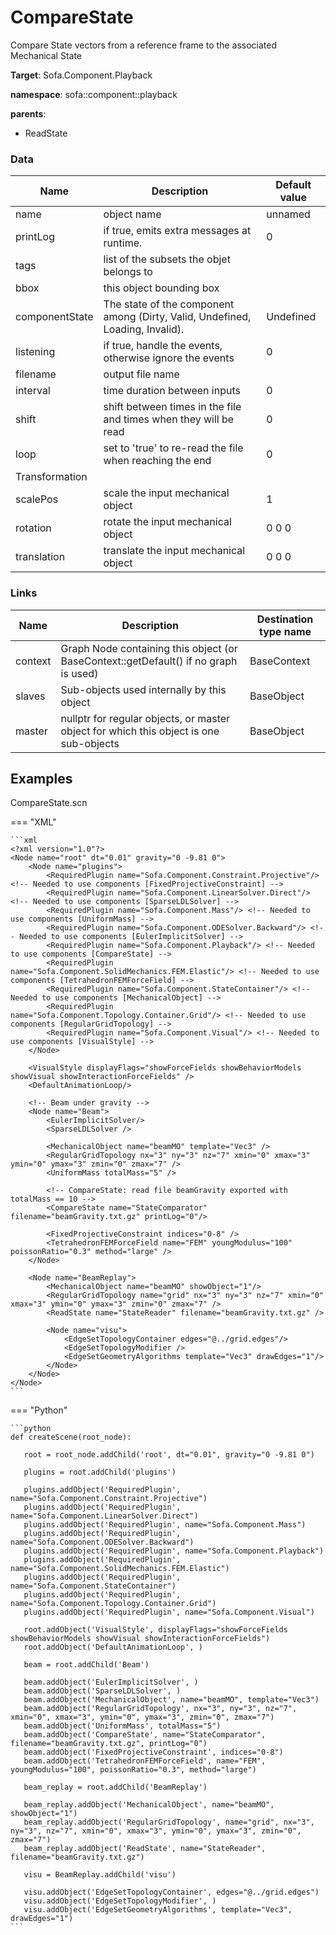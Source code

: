 <!-- generate_doc -->
# CompareState

Compare State vectors from a reference frame to the associated Mechanical State


__Target__: Sofa.Component.Playback

__namespace__: sofa::component::playback

__parents__:

- ReadState

### Data

<table>
    <thead>
        <tr>
            <th>Name</th>
            <th>Description</th>
            <th>Default value</th>
        </tr>
    </thead>
    <tbody>
	<tr>
		<td>name</td>
		<td>
object name
		</td>
		<td>unnamed</td>
	</tr>
	<tr>
		<td>printLog</td>
		<td>
if true, emits extra messages at runtime.
		</td>
		<td>0</td>
	</tr>
	<tr>
		<td>tags</td>
		<td>
list of the subsets the objet belongs to
		</td>
		<td></td>
	</tr>
	<tr>
		<td>bbox</td>
		<td>
this object bounding box
		</td>
		<td></td>
	</tr>
	<tr>
		<td>componentState</td>
		<td>
The state of the component among (Dirty, Valid, Undefined, Loading, Invalid).
		</td>
		<td>Undefined</td>
	</tr>
	<tr>
		<td>listening</td>
		<td>
if true, handle the events, otherwise ignore the events
		</td>
		<td>0</td>
	</tr>
	<tr>
		<td>filename</td>
		<td>
output file name
		</td>
		<td></td>
	</tr>
	<tr>
		<td>interval</td>
		<td>
time duration between inputs
		</td>
		<td>0</td>
	</tr>
	<tr>
		<td>shift</td>
		<td>
shift between times in the file and times when they will be read
		</td>
		<td>0</td>
	</tr>
	<tr>
		<td>loop</td>
		<td>
set to 'true' to re-read the file when reaching the end
		</td>
		<td>0</td>
	</tr>
	<tr>
		<td colspan="3">Transformation</td>
	</tr>
	<tr>
		<td>scalePos</td>
		<td>
scale the input mechanical object
		</td>
		<td>1</td>
	</tr>
	<tr>
		<td>rotation</td>
		<td>
rotate the input mechanical object
		</td>
		<td>0 0 0</td>
	</tr>
	<tr>
		<td>translation</td>
		<td>
translate the input mechanical object
		</td>
		<td>0 0 0</td>
	</tr>

</tbody>
</table>

### Links


| Name | Description | Destination type name |
| ---- | ----------- | --------------------- |
|context|Graph Node containing this object (or BaseContext::getDefault() if no graph is used)|BaseContext|
|slaves|Sub-objects used internally by this object|BaseObject|
|master|nullptr for regular objects, or master object for which this object is one sub-objects|BaseObject|

## Examples 

CompareState.scn

=== "XML"

    ```xml
    <?xml version="1.0"?>
    <Node name="root" dt="0.01" gravity="0 -9.81 0">
        <Node name="plugins">
            <RequiredPlugin name="Sofa.Component.Constraint.Projective"/> <!-- Needed to use components [FixedProjectiveConstraint] -->
            <RequiredPlugin name="Sofa.Component.LinearSolver.Direct"/> <!-- Needed to use components [SparseLDLSolver] -->
            <RequiredPlugin name="Sofa.Component.Mass"/> <!-- Needed to use components [UniformMass] -->
            <RequiredPlugin name="Sofa.Component.ODESolver.Backward"/> <!-- Needed to use components [EulerImplicitSolver] -->
            <RequiredPlugin name="Sofa.Component.Playback"/> <!-- Needed to use components [CompareState] -->
            <RequiredPlugin name="Sofa.Component.SolidMechanics.FEM.Elastic"/> <!-- Needed to use components [TetrahedronFEMForceField] -->
            <RequiredPlugin name="Sofa.Component.StateContainer"/> <!-- Needed to use components [MechanicalObject] -->
            <RequiredPlugin name="Sofa.Component.Topology.Container.Grid"/> <!-- Needed to use components [RegularGridTopology] -->
            <RequiredPlugin name="Sofa.Component.Visual"/> <!-- Needed to use components [VisualStyle] -->
        </Node>
    
        <VisualStyle displayFlags="showForceFields showBehaviorModels showVisual showInteractionForceFields" />
        <DefaultAnimationLoop/>
       
        <!-- Beam under gravity -->
        <Node name="Beam">
            <EulerImplicitSolver/>                
            <SparseLDLSolver />
            
            <MechanicalObject name="beamMO" template="Vec3" />
            <RegularGridTopology nx="3" ny="3" nz="7" xmin="0" xmax="3" ymin="0" ymax="3" zmin="0" zmax="7" />
            <UniformMass totalMass="5" />
            
            <!-- CompareState: read file beamGravity exported with totalMass == 10 -->
            <CompareState name="StateComparator" filename="beamGravity.txt.gz" printLog="0"/>
    
            <FixedProjectiveConstraint indices="0-8" />
            <TetrahedronFEMForceField name="FEM" youngModulus="100" poissonRatio="0.3" method="large" />
        </Node>
        
        <Node name="BeamReplay">
            <MechanicalObject name="beamMO" showObject="1"/>
            <RegularGridTopology name="grid" nx="3" ny="3" nz="7" xmin="0" xmax="3" ymin="0" ymax="3" zmin="0" zmax="7" />
            <ReadState name="StateReader" filename="beamGravity.txt.gz" />
            
            <Node name="visu">
                <EdgeSetTopologyContainer edges="@../grid.edges"/>
                <EdgeSetTopologyModifier />
                <EdgeSetGeometryAlgorithms template="Vec3" drawEdges="1"/>
            </Node>
        </Node>
    </Node>
    ```

=== "Python"

    ```python
    def createScene(root_node):

       root = root_node.addChild('root', dt="0.01", gravity="0 -9.81 0")

       plugins = root.addChild('plugins')

       plugins.addObject('RequiredPlugin', name="Sofa.Component.Constraint.Projective")
       plugins.addObject('RequiredPlugin', name="Sofa.Component.LinearSolver.Direct")
       plugins.addObject('RequiredPlugin', name="Sofa.Component.Mass")
       plugins.addObject('RequiredPlugin', name="Sofa.Component.ODESolver.Backward")
       plugins.addObject('RequiredPlugin', name="Sofa.Component.Playback")
       plugins.addObject('RequiredPlugin', name="Sofa.Component.SolidMechanics.FEM.Elastic")
       plugins.addObject('RequiredPlugin', name="Sofa.Component.StateContainer")
       plugins.addObject('RequiredPlugin', name="Sofa.Component.Topology.Container.Grid")
       plugins.addObject('RequiredPlugin', name="Sofa.Component.Visual")

       root.addObject('VisualStyle', displayFlags="showForceFields showBehaviorModels showVisual showInteractionForceFields")
       root.addObject('DefaultAnimationLoop', )

       beam = root.addChild('Beam')

       beam.addObject('EulerImplicitSolver', )
       beam.addObject('SparseLDLSolver', )
       beam.addObject('MechanicalObject', name="beamMO", template="Vec3")
       beam.addObject('RegularGridTopology', nx="3", ny="3", nz="7", xmin="0", xmax="3", ymin="0", ymax="3", zmin="0", zmax="7")
       beam.addObject('UniformMass', totalMass="5")
       beam.addObject('CompareState', name="StateComparator", filename="beamGravity.txt.gz", printLog="0")
       beam.addObject('FixedProjectiveConstraint', indices="0-8")
       beam.addObject('TetrahedronFEMForceField', name="FEM", youngModulus="100", poissonRatio="0.3", method="large")

       beam_replay = root.addChild('BeamReplay')

       beam_replay.addObject('MechanicalObject', name="beamMO", showObject="1")
       beam_replay.addObject('RegularGridTopology', name="grid", nx="3", ny="3", nz="7", xmin="0", xmax="3", ymin="0", ymax="3", zmin="0", zmax="7")
       beam_replay.addObject('ReadState', name="StateReader", filename="beamGravity.txt.gz")

       visu = BeamReplay.addChild('visu')

       visu.addObject('EdgeSetTopologyContainer', edges="@../grid.edges")
       visu.addObject('EdgeSetTopologyModifier', )
       visu.addObject('EdgeSetGeometryAlgorithms', template="Vec3", drawEdges="1")
    ```

